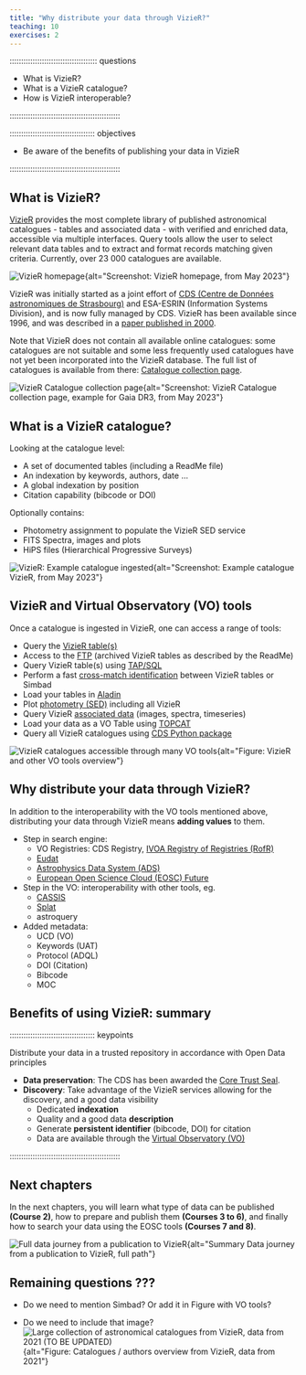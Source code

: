 ```yaml
---
title: "Why distribute your data through VizieR?"
teaching: 10
exercises: 2
---
```


:::::::::::::::::::::::::::::::::::::: questions 

- What is VizieR?
- What is a VizieR catalogue?
- How is VizieR interoperable?

::::::::::::::::::::::::::::::::::::::::::::::::

::::::::::::::::::::::::::::::::::::: objectives

- Be aware of the benefits of publishing your data in VizieR

::::::::::::::::::::::::::::::::::::::::::::::::



<!--  ----------------------------------------- -->
<!--            VizieR description              -->
<!--  ----------------------------------------- -->
<!-- Source: https://vizier.cds.unistra.fr/index.gml -->
## What is VizieR?

[VizieR][vizier-home] provides the most complete library of published astronomical catalogues - tables and associated data - with verified and enriched data, accessible via multiple interfaces. Query tools allow the user to select relevant data tables and to extract and format records matching given criteria. Currently, over 23 000 catalogues are available. 

![VizieR homepage](https://raw.githubusercontent.com/cds-astro/a-FAIR-journey-for-astronomical-data/main/episodes/images/vizier_homepage_may2023.png){alt="Screenshot: VizieR homepage, from May 2023"}

VizieR was initially started as a joint effort of [CDS (Centre de Données astronomiques de Strasbourg)][cds-home] and ESA-ESRIN (Information Systems Division), and is now fully managed by CDS. VizieR has been available since 1996, and was described in a [paper published in 2000][vizier-first-publi].

Note that VizieR does not contain all available online catalogues: some catalogues are not suitable and some less frequently used catalogues have not yet been incorporated into the VizieR database. The full list of catalogues is available from there: [Catalogue collection page][vizier-catalogue-collection].

![VizieR Catalogue collection page](https://raw.githubusercontent.com/cds-astro/a-FAIR-journey-for-astronomical-data/main/episodes/images/vizier_catalogue_collection_may2023.png){alt="Screenshot: VizieR Catalogue collection page, example for Gaia DR3, from May 2023"}



<!--  ----------------------------------------- -->
<!--            VizieR catalogue                -->
<!--  ----------------------------------------- -->
<!-- Source: Presentation Gilles AAS 2021 -->
## What is a VizieR catalogue?

Looking at the catalogue level:

- A set of documented tables (including a ReadMe file)
- An indexation by keywords, authors, date ...
- A global indexation by position
- Citation capability (bibcode or DOI)

Optionally contains:

- Photometry assignment to populate the VizieR SED service
- FITS Spectra, images and plots
- HiPS files (Hierarchical Progressive Surveys) 

![VizieR: Example catalogue ingested](https://raw.githubusercontent.com/cds-astro/a-FAIR-journey-for-astronomical-data/main/episodes/images/vizier_catalogue_example_may2023.png){alt="Screenshot: Example catalogue VizieR, from May 2023"}



<!--  ----------------------------------------- -->
<!--            VizieR and VO tools             -->
<!--  ----------------------------------------- -->
## VizieR and Virtual Observatory (VO) tools

Once a catalogue is ingested in VizieR, one can access a range of tools:

- Query the [VizieR table(s)][vizier-table-search]
- Access to the [FTP][vizier-ftp] (archived VizieR tables as described by the ReadMe)
- Query VizieR table(s) using [TAP/SQL][vizier-tap]
- Perform a fast [cross-match identification][xmatch-home] between VizieR tables or Simbad
- Load your tables in [Aladin][aladin-home]
- Plot [photometry (SED)][vizier-sed] including all VizieR 
- Query VizieR [associated data][vizier-assocdata] (images, spectra, timeseries)   
- Load your data as a VO Table using [TOPCAT][topcat]
- Query all VizieR catalogues using [CDS Python package][vizier-api]


![VizieR catalogues accessible through many VO tools](https://raw.githubusercontent.com/cds-astro/a-FAIR-journey-for-astronomical-data/main/episodes/images/vizier_tools_and_vo.png){alt="Figure: VizieR and other VO tools overview"}
 

<!--  ----------------------------------------- -->
<!--    Why distribute your data through Vizier -->
<!--  ----------------------------------------- -->
<!-- Source: Written notes from Gilles -->
## Why distribute your data through VizieR?

In addition to the interoperability with the VO tools mentioned above, distributing your data through VizieR means **adding values** to them.

- Step in search engine:
	- VO Registries: CDS Registry, [IVOA Registry of Registries (RofR)][ivoa-registry]
	- [Eudat][eudat]
	- [Astrophysics Data System (ADS)][ads]
	- [European Open Science Cloud (EOSC) Future][eosc-portal]
- Step in the VO: interoperability with other tools, eg.
	- [CASSIS][cassis]
	- [Splat][splat]
	- astroquery
- Added metadata:
	- UCD (VO)
	- Keywords (UAT)
	- Protocol (ADQL)
	- DOI (Citation)
	- Bibcode
	- MOC



<!--  ----------------------------------------- -->
<!--            Keypoints                       -->
<!--  ----------------------------------------- -->
<!-- Source: https://cdsarc.cds.unistra.fr/vizier.submit/publication-notes.html#section1 -->
## Benefits of using VizieR: summary 

::::::::::::::::::::::::::::::::::::: keypoints

Distribute your data in a trusted repository in accordance with Open Data principles

- **Data preservation**: The CDS has been awarded the [Core Trust Seal][cts].
- **Discovery**: Take advantage of the VizieR services allowing for the discovery, and a good data visibility
	- Dedicated **indexation**
	- Quality and a good data **description**
	- Generate **persistent identifier** (bibcode, DOI) for citation
	- Data are available through the [Virtual Observatory (VO)][ivoa-link]
	<!-- - **Large publication**: data published in the Virtual Observatory -->

::::::::::::::::::::::::::::::::::::::::::::::::




<!--  ----------------------------------------- -->
<!--            Next Chapters                   -->
<!--  ----------------------------------------- -->
## Next chapters

In the next chapters, you will learn what type of data can be published **(Course 2)**, how to prepare and publish them **(Courses 3 to 6)**, and finally how to search your data using the EOSC tools **(Courses 7 and 8)**. 

![Full data journey from a publication to VizieR](https://raw.githubusercontent.com/cds-astro/a-FAIR-journey-for-astronomical-data/main/episodes/images/vizier_paths.png){alt="Summary Data journey from a publication to VizieR, full path"}

<!--  ----------------------------------------- -->
<!--            Other images                       -->
<!--  ----------------------------------------- -->
<!-- Source: https://cdsarc.cds.unistra.fr/vizier.submit/publication-notes.html#section1 -->
## Remaining questions ???

- Do we need to mention Simbad? Or add it in Figure with VO tools?
<!-- 
- **Simbad**: VizieR tables with astronomical objects can be processed in [SIMBAD][simbad-home].
-->

- Do we need to include that image?
![Large collection of astronomical catalogues from VizieR, data from 2021 (**TO BE UPDATED**)](https://raw.githubusercontent.com/cds-astro/a-FAIR-journey-for-astronomical-data/main/episodes/images/vizier_collection_from_2021.png){alt="Figure: Catalogues / authors overview from VizieR, data from 2021"}



<!--  ----------------------------------------- -->
<!-- 		Link references			-->
<!--  ----------------------------------------- -->
[topcat]:  http://www.starlink.ac.uk/topcat/
[cts]: https://www.coretrustseal.org/
[ivoa-registry]: http://rofr.ivoa.net/
[eudat]: https://www.eudat.eu/
[ads]: https://ui.adsabs.harvard.edu/classic-form
[eosc-portal]: https://eosc-portal.eu/
[cassis]: http://cassis.irap.omp.eu/?page=cassis
[splat]: http://star-www.dur.ac.uk/~pdraper/splat/splat.html
[ivoa-link]: https://www.ivoa.net/
<!-- -->
[cds-home]: https://cds.unistra.fr/
[aladin-home]: http://aladin.cds.unistra.fr/aladin.gml
[simbad-home]: http://simbad.cds.unistra.fr/simbad/
[xmatch-home]: http://cdsxmatch.u-strasbg.fr/
<!-- -->
[vizier-home]: https://vizier.cds.unistra.fr/index.gml
[vizier-first-publi]: https://ui.adsabs.harvard.edu/abs/2000A%26AS..143...23O/abstract
[vizier-catalogue-collection]: https://cdsarc.cds.unistra.fr/viz-bin/Cat?menu=on
[vizier-table-search]: https://vizier.cds.unistra.fr/viz-bin/VizieR
[vizier-ftp]: https://cdsarc.cds.unistra.fr/ftp/
[vizier-tap]: http://tapvizier.cds.unistra.fr/adql/
[vizier-sed]: http://vizier.cds.unistra.fr/vizier/sed/
[vizier-assocdata]: https://cdsarc.cds.unistra.fr/assocdata/
[vizier-api]: https://github.com/cds-astro/cds.cdsclient/
<!-- -->
<!-- Not used -->
<!-- -->
[vizier-make-your-data-visible]: https://vizier.cds.unistra.fr/vizier/submit/Make_your_data_visible.pdf
[vizier-publi-data-home]: https://vizier.cds.unistra.fr/vizier/submit.htx
[vizier-publi-notes-help]: https://cdsarc.cds.unistra.fr/vizier.submit/publication-notes.html
[vizier-submit-data-help]: https://cdsarc.cds.unistra.fr/vizier.submit/help.html
